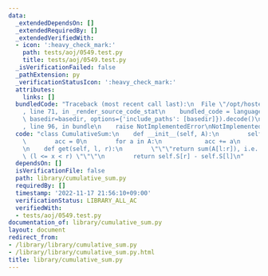 ```yaml
---
data:
  _extendedDependsOn: []
  _extendedRequiredBy: []
  _extendedVerifiedWith:
  - icon: ':heavy_check_mark:'
    path: tests/aoj/0549.test.py
    title: tests/aoj/0549.test.py
  _isVerificationFailed: false
  _pathExtension: py
  _verificationStatusIcon: ':heavy_check_mark:'
  attributes:
    links: []
  bundledCode: "Traceback (most recent call last):\n  File \"/opt/hostedtoolcache/PyPy/3.7.13/x64/site-packages/onlinejudge_verify/documentation/build.py\"\
    , line 71, in _render_source_code_stat\n    bundled_code = language.bundle(stat.path,\
    \ basedir=basedir, options={'include_paths': [basedir]}).decode()\n  File \"/opt/hostedtoolcache/PyPy/3.7.13/x64/site-packages/onlinejudge_verify/languages/python.py\"\
    , line 96, in bundle\n    raise NotImplementedError\nNotImplementedError\n"
  code: "class CumulativeSum:\n    def __init__(self, A):\n        self.S = [0]\n\
    \        acc = 0\n        for a in A:\n            acc += a\n            self.S.append(acc)\n\
    \n    def get(self, l, r):\n        \"\"\"return sum(A[l:r]), i.e. sum of A[x]\
    \ (l <= x < r) \"\"\"\n        return self.S[r] - self.S[l]\n"
  dependsOn: []
  isVerificationFile: false
  path: library/cumulative_sum.py
  requiredBy: []
  timestamp: '2022-11-17 21:56:10+09:00'
  verificationStatus: LIBRARY_ALL_AC
  verifiedWith:
  - tests/aoj/0549.test.py
documentation_of: library/cumulative_sum.py
layout: document
redirect_from:
- /library/library/cumulative_sum.py
- /library/library/cumulative_sum.py.html
title: library/cumulative_sum.py
---
```

